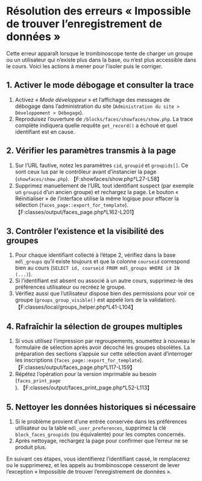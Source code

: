# Résolution des erreurs « Impossible de trouver l’enregistrement de données »

Cette erreur apparaît lorsque le trombinoscope tente de charger un groupe ou un utilisateur qui n’existe plus dans la base, ou n’est plus accessible dans le cours. Voici les actions à mener pour l’isoler puis le corriger.

## 1. Activer le mode débogage et consulter la trace
1. Activez « *Mode développeur* » et l’affichage des messages de débogage dans l’administration du site (`Administration du site > Développement > Débogage`).
2. Reproduisez l’ouverture de `/blocks/faces/showfaces/show.php`. La trace complète indiquera quelle requête `get_record()` a échoué et quel identifiant est en cause.

## 2. Vérifier les paramètres transmis à la page
1. Sur l’URL fautive, notez les paramètres `cid`, `groupid` et `groupids[]`. Ce sont ceux lus par le contrôleur avant d’instancier la page (`showfaces/show.php`). 【F:showfaces/show.php†L27-L58】
2. Supprimez manuellement de l’URL tout identifiant suspect (par exemple un `groupid` d’un ancien groupe) et rechargez la page. Le bouton « Réinitialiser » de l’interface utilise la même logique pour effacer la sélection (`faces_page::export_for_template`). 【F:classes/output/faces_page.php†L162-L201】

## 3. Contrôler l’existence et la visibilité des groupes
1. Pour chaque identifiant collecté à l’étape 2, vérifiez dans la base `mdl_groups` qu’il existe toujours et que la colonne `courseid` correspond bien au cours (`SELECT id, courseid FROM mdl_groups WHERE id IN (...)`).
2. Si l’identifiant est absent ou associé à un autre cours, supprimez-le des préférences utilisateur ou recréez le groupe.
3. Vérifiez aussi que l’utilisateur dispose bien des permissions pour voir ce groupe (`groups_group_visible()` est appelé lors de la validation). 【F:classes/local/groups_helper.php†L41-L104】

## 4. Rafraîchir la sélection de groupes multiples
1. Si vous utilisez l’impression par regroupements, soumettez à nouveau le formulaire de sélection après avoir décoché les groupes obsolètes. La préparation des sections s’appuie sur cette sélection avant d’interroger les inscriptions (`faces_page::export_for_template`). 【F:classes/output/faces_page.php†L117-L159】
2. Répétez l’opération pour la version imprimable au besoin (`faces_print_page`). 【F:classes/output/faces_print_page.php†L52-L113】

## 5. Nettoyer les données historiques si nécessaire
1. Si le problème provient d’une entrée conservée dans les préférences utilisateur ou la table `mdl_user_preferences`, supprimez la clé `block_faces_groupids` (ou équivalente) pour les comptes concernés.
2. Après nettoyage, rechargez la page pour confirmer que l’erreur ne se produit plus.

En suivant ces étapes, vous identifierez l’identifiant cassé, le remplacerez ou le supprimerez, et les appels au trombinoscope cesseront de lever l’exception « Impossible de trouver l’enregistrement de données ».
